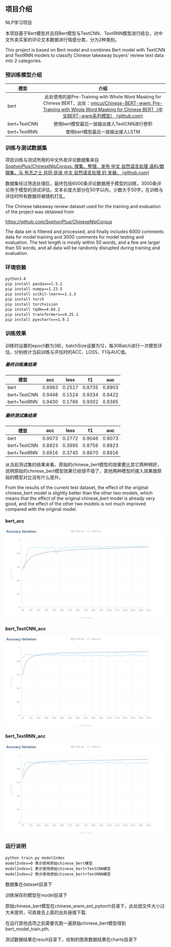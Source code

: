 ## 项目介绍

NLP学习项目

本项目基于Bert模型并且将Bert模型与TextCNN、TextRNN模型进行结合，对中文外卖买家的评论文本数据进行情感分类，分为2种类别。

This project is based on Bert model and combines Bert model with TextCNN and TextRNN models to classify Chinese takeaway buyers' review text data into 2 categories.



### 预训练模型介绍

| 模型         |                             介绍                             |
| ------------ | :----------------------------------------------------------: |
| bert         | 此处使用的是Pre-Training with Whole Word Masking for Chinese BERT，出处：[ymcui/Chinese-BERT-wwm: Pre-Training with Whole Word Masking for Chinese BERT（中文BERT-wwm系列模型） (github.com)](https://github.com/ymcui/chinese-bert-wwm) |
| bert+TextCNN |         使用bert模型最后一层输出接入TextCNN进行卷积          |
| bert+TextRNN |               使用bert模型最后一层输出接入LSTM               |



### 训练与测试数据集

项目训练与测试所用的中文外卖评论数据集来自[SophonPlus/ChineseNlpCorpus: 搜集、整理、发布 中文 自然语言处理 语料/数据集，与 有志之士 共同 促进 中文 自然语言处理 的 发展。 (github.com)](https://github.com/SophonPlus/ChineseNlpCorpus)

数据集经过筛选处理后，最终包括6000条评论数据用于模型的训练，3000条评论用于模型的测试评估，文本长度大部分在50字以内，少数大于50字，在训练与评估时所有数据将被随机打乱。



The Chinese takeaway review dataset used for the training and evaluation of the project was obtained from   

https://github.com/SophonPlus/ChineseNlpCorpus

The data set is filtered and processed, and finally includes 6000 comments data for model training and 3000 comments for model testing and evaluation. The text length is mostly within 50 words, and a few are larger than 50 words, and all data will be randomly disrupted during training and evaluation.



### 环境依赖

``` shell
python3.8
pip install pandas==1.5.2
pip install numpy==1.23.5
pip install scikit-learn==1.1.3
pip install torch
pip install torchvision
pip install tqdm==4.64.1
pip install transformers==4.25.1
pip install pyecharts==1.9.1
```





### 训练效果

训练时设置的epoch数为3轮，batchSize设置为12，每30Batch进行一次模型评估，分别统计当前训练与评估时的ACC、LOSS、F1与AUC值。



##### 最终训练集结果

| 模型         |  acc   |  loss  |   f1   |  auc   |
| ------------ | :----: | :----: | :----: | :----: |
| bert         | 0.8983 | 0.2517 | 0.8735 | 0.8903 |
| bert+TextCNN | 0.9448 | 0.1524 | 0.9334 | 0.9422 |
| bert+TextRNN | 0.9430 | 0.1766 | 0.9302 | 0.9385 |



##### 最终测试集结果

| 模型         |  acc   |  loss  |   f1   |  auc   |
| ------------ | :----: | :----: | :----: | :----: |
| bert         | 0.9073 | 0.2772 | 0.9046 | 0.9073 |
| bert+TextCNN | 0.8823 | 0.3995 | 0.8756 | 0.8823 |
| bert+TextRNN | 0.8916 | 0.3745 | 0.8870 | 0.8916 |

从当前测试集的结果来看，原始的chinese_bert模型的效果要比其它两种稍好，说明原始的chinese_bert模型效果已经很不错了，其他两种模型的接入效果跟原始的模型对比没有什么提升。

From the results of the current test dataset, the effect of the original chinese_bert model is slightly better than the other two models, which means that the effect of the original chinese_bert model is already very good, and the effect of the other two models is not much improved compared with the original model.



#### bert_acc

![img](img/bert_acc.png)

#### bert_TextCNN_acc

![img](img/bert_TextCNN_acc.png)

#### bert_TextRNN_acc

![img](img/bert_TextRNN_acc.png)

### 运行说明

``` shell
python train.py modelIndex
modelIndex=0 表示使用原始chinese_bert模型
modelIndex=1 表示使用原始chinese_bert+TextCNN模型
modelIndex=2 表示使用原始chinese_bert+TextRNN模型
```


数据集在dataset目录下

训练保存的模型在model目录下

原始chinese_bert模型在chinese_wwm_ext_pytorch目录下，此处因文件大小过大未提供，可直接去上面的出处链接下载.

在运行其他选项之前需要先跑一遍原始chinese_bert模型得到bert_model_train.pth.

测试数据结果在result目录下，绘制的图表数据结果在charts目录下
